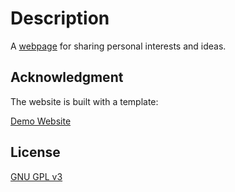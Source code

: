 # Description

A [webpage](https://ken-leo.github.io/kenleo.resume/) for sharing personal interests and ideas.


## Acknowledgment
The website is built with a template:

[Demo Website](http://ankitsultana.com/researcher)


## License

[GNU GPL v3](https://github.com/bk2dcradle/researcher/blob/gh-pages/LICENSE)
